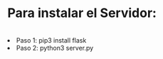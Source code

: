 <h1>Para instalar el Servidor:</h1>
<br>
<li> Paso 1: pip3 install flask
<li> Paso 2: python3 server.py
